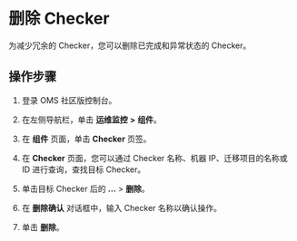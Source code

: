 # 删除 Checker

为减少冗余的 Checker，您可以删除已完成和异常状态的 Checker。

## 操作步骤

1. 登录 OMS 社区版控制台。

2. 在左侧导航栏，单击 **运维监控** **\>** **组件**。

3. 在 **组件** 页面，单击 **Checker** 页签。

4. 在 **Checker** 页面，您可以通过 Checker 名称、机器 IP、迁移项目的名称或 ID 进行查询，查找目标 Checker。

5. 单击目标 Checker 后的 **...** \> **删除**。

6. 在 **删除确认** 对话框中，输入 Checker 名称以确认操作。

7. 单击 **删除**。